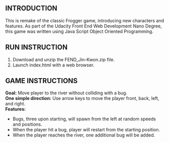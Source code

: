 INTRODUCTION
------------
This is remake of the classic Frogger game, introducing new characters and features. As part of the Udacity Front End Web Development Nano Degree, this game was written using Java Script Object Oriented Programming.

RUN INSTRUCTION
------------
1. Download and unzip the FEND_Jin-Kwon.zip file.
2. Launch index.html with a web browser.

GAME INSTRUCTIONS
------------
**Goal:** Move player to the river without colliding with a bug.  
**One simple direction:** Use arrow keys to move the player   front, back, left, and right.  
**Features:**
* Bugs, three upon starting, will spawn from the left at random speeds and positions.
* When the player hit a bug, player will restart from the starting position.
* When the player reaches the river, one additional bug will be added.
